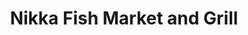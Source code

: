 ---
title: "Nikka Fish Market and Grill"
url: /goleta/nikka-fish-market-and-grill/
shop: seafood
---
